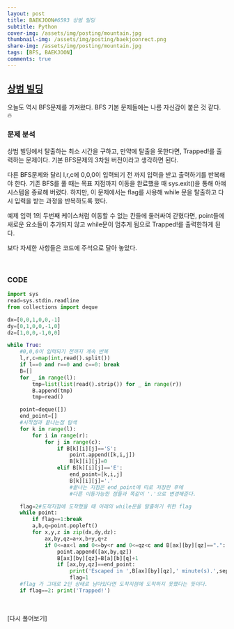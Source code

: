 ```yaml
---
layout: post
title: BAEKJOON#6593 상범 빌딩
subtitle: Python
cover-img: /assets/img/posting/mountain.jpg
thumbnail-img: /assets/img/posting/baekjoonrect.png
share-img: /assets/img/posting/mountain.jpg
tags: [BFS, BAEKJOON]
comments: true
---
```


## [상범 빌딩](https://www.acmicpc.net/problem/6593)

오늘도 역시 BFS문제를 가져왔다. BFS 기본 문제들에는 나름 자신감이 붙은 것 같다. 🔥

### 문제 분석

상범 빌딩에서 탈출하는 최소 시간을 구하고, 만약에 탈출을 못한다면, Trapped!를 출력하는 문제이다.
기본 BFS문제의 3차원 버전이라고 생각하면 된다.

다른 BFS문제와 달리 l,r,c에 0,0,0이 입력되기 전 까지 입력을 받고 출력하기를 반복해야 한다.
기존 BFS를 풀 때는 목표 지점까지 이동을 완료했을 때 sys.exit()을 통해 아얘 시스템을 종료해 버렸다.
하지만, 이 문제에서는 flag를 사용해 while 문을 탈출하고 다시 입력을 받는 과정을 반복하도록 했다.

예제 입력 1의 두번째 케이스처럼 이동할 수 없는 칸들에 둘러싸여 갇혔다면, point들에 새로운 요소들이 추가되지 않고 while문이 멈추게 됨으로 Trapped!를 출력한하게 된다.

보다 자세한 사항들은 코드에 주석으로 달아 놓았다.

<br>

### CODE

```python
import sys
read=sys.stdin.readline
from collections import deque

dx=[0,0,1,0,0,-1]
dy=[0,1,0,0,-1,0]
dz=[1,0,0,-1,0,0]

while True:
    #0,0,0이 입력되기 전까지 계속 반복
    l,r,c=map(int,read().split())
    if l==0 and r==0 and c==0: break
    B=[]
    for _ in range(l):
        tmp=list(list(read().strip()) for _ in range(r))
        B.append(tmp)
        tmp=read()

    point=deque([])
    end_point=[]
    #시작점과 끝나는점 탐색
    for k in range(l):
        for i in range(r):
            for j in range(c):
                if B[k][i][j]=='S':
                    point.append([k,i,j])
                    B[k][i][j]=0
                elif B[k][i][j]=='E':
                    end_point=[k,i,j]
                    B[k][i][j]='.'
                    #끝나는 지점은 end_point에 따로 저장한 후에
                    #다른 이동가능한 점들과 똑같이 '.'으로 변경해준다.

    flag=2#도착지점에 도착했을 때 아래의 while문을 탈출하기 위한 flag
    while point:
        if flag==1:break
        a,b,q=point.popleft()
        for x,y,z in zip(dx,dy,dz):
            ax,by,qz=a+x,b+y,q+z
            if 0<=ax<l and 0<=by<r and 0<=qz<c and B[ax][by][qz]==".":
                point.append([ax,by,qz])
                B[ax][by][qz]=B[a][b][q]+1
                if [ax,by,qz]==end_point:
                    print('Escaped in ',B[ax][by][qz],' minute(s).',sep="")
                    flag=1
    #flag 가 그대로 2인 상태로 남아있다면 도착지점에 도착하지 못했다는 뜻이다.
    if flag==2: print('Trapped!')
```

<br>

[다시 풀어보기]
<br>
<br>
